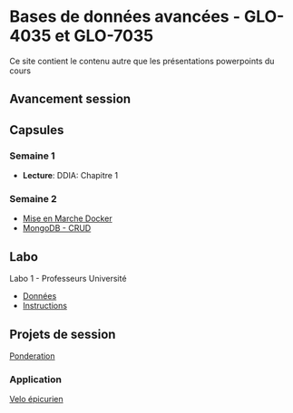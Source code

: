 # Bases de données avancées - GLO-4035 et GLO-7035
Ce site contient le contenu autre que les présentations powerpoints du cours

## Avancement session

## Capsules

### Semaine 1
* **Lecture**: DDIA: Chapitre 1

### Semaine 2
* [Mise en Marche Docker](https://www.youtube.com/watch?v=gogW8UEzQuE)
* [MongoDB - CRUD](https://www.youtube.com/watch?v=7Q9DW_-8GnY)

## Labo 
Labo 1 - Professeurs Université
* [Données](labo/labo_1/bd_ulaval.json)
* [Instructions](labo/labo_1/instructions.js)

## Projets de session
[Ponderation](evaluations/ponderation.md)

### Application
[Velo épicurien](evaluations/projet_ingenierie.md)

